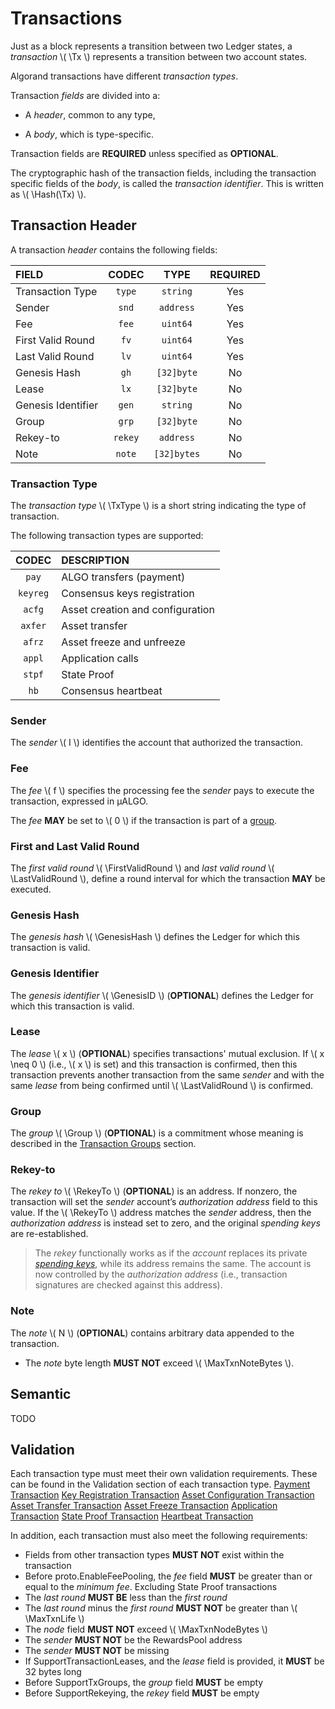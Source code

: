 $$
\newcommand \Tx {\mathrm{Tx}}
\newcommand \TxSeq {\mathrm{TxSeq}}
\newcommand \TxTail {\mathrm{TxTail}}
\newcommand \TxType {\mathrm{TxType}}
\newcommand \TxCommit {\mathrm{TxCommit}}
\newcommand \vpk {\mathrm{vpk}}
\newcommand \spk {\mathrm{spk}}
\newcommand \sppk {\mathrm{sppk}}
\newcommand \vf {\mathrm{vf}}
\newcommand \vl {\mathrm{vl}}
\newcommand \vkd {\mathrm{vkd}}
\newcommand \Hash {\mathrm{Hash}}
\newcommand \nonpart {\mathrm{nonpart}}
\newcommand \RekeyTo {\mathrm{RekeyTo}}
\newcommand \FirstValidRound {r_\mathrm{fv}}
\newcommand \LastValidRound {r_\mathrm{lv}}
\newcommand \Genesis {\mathrm{Genesis}}
\newcommand \GenesisID {\Genesis\mathrm{ID}}
\newcommand \GenesisHash {\Genesis\Hash}
\newcommand \Group {\Tx\mathrm{G}}
\newcommand \RekeyTo {\mathrm{RekeyTo}}
\newcommand \MaxTxnNoteBytes {T_{m,\max}}
$$

# Transactions

Just as a block represents a transition between two Ledger states, a _transaction_
\\( \Tx \\) represents a transition between two account states.

Algorand transactions have different _transaction types_.

Transaction _fields_ are divided into a:

- A _header_, common to any type,

- A _body_, which is type-specific.

Transaction fields are **REQUIRED** unless specified as **OPTIONAL**.

The cryptographic hash of the transaction fields, including the transaction specific
fields of the _body_, is called the _transaction identifier_. This is written as
\\( \Hash(\Tx) \\).

## Transaction Header

A transaction _header_ contains the following fields:

| FIELD              |  CODEC  |    TYPE     | REQUIRED |
|:-------------------|:-------:|:-----------:|:--------:|
| Transaction Type   | `type`  |  `string`   |   Yes    |
| Sender             |  `snd`  |  `address`  |   Yes    |
| Fee                |  `fee`  |  `uint64`   |   Yes    |
| First Valid Round  |  `fv`   |  `uint64`   |   Yes    |
| Last Valid Round   |  `lv`   |  `uint64`   |   Yes    |
| Genesis Hash       |  `gh`   | `[32]byte`  |    No    |
| Lease              |  `lx`   | `[32]byte`  |    No    |
| Genesis Identifier |  `gen`  |  `string`   |    No    |
| Group              |  `grp`  | `[32]byte`  |    No    |
| Rekey-to           | `rekey` |  `address`  |    No    |
| Note               | `note`  | `[32]bytes` |    No    |

### Transaction Type

The _transaction type_ \\( \TxType \\) is a short string indicating the type of
transaction.

The following transaction types are supported:

|  CODEC   | DESCRIPTION                      |
|:--------:|:---------------------------------|
|  `pay`   | ALGO transfers (payment)         |
| `keyreg` | Consensus keys registration      |
|  `acfg`  | Asset creation and configuration |
| `axfer`  | Asset transfer                   |
|  `afrz`  | Asset freeze and unfreeze        |
|  `appl`  | Application calls                |
|  `stpf`  | State Proof                      |
|   `hb`   | Consensus heartbeat              |

### Sender

The _sender_ \\( I \\) identifies the account that authorized the transaction.

### Fee

The _fee_ \\( f \\) specifies the processing fee the _sender_ pays to execute the
transaction, expressed in μALGO.

The _fee_ **MAY** be set to \\( 0 \\) if the transaction is part of a [group](./ledger-txn-group.md).

### First and Last Valid Round

The _first valid round_ \\( \FirstValidRound \\) and _last valid round_ \\( \LastValidRound \\),
define a round interval for which the transaction **MAY** be executed.

<!-- TODO: Specify the ordering between \FirstValidRound and \LastValidRound -->

### Genesis Hash

The _genesis hash_ \\( \GenesisHash \\) defines the Ledger for which this transaction
is valid.

### Genesis Identifier

The _genesis identifier_ \\( \GenesisID \\) (**OPTIONAL**) defines the Ledger for which this transaction is valid.

### Lease

The _lease_ \\( x \\) (**OPTIONAL**) specifies transactions' mutual exclusion. If
\\( x \neq 0 \\) (i.e., \\( x \\) is set) and this transaction is confirmed, then
this transaction prevents another transaction from the same _sender_ and with the
same _lease_ from being confirmed until \\( \LastValidRound \\) is confirmed.

### Group

The _group_ \\( \Group \\) (**OPTIONAL**) is a commitment whose meaning is described
in the [Transaction Groups]() section.

### Rekey-to

The _rekey to_ \\( \RekeyTo \\) (**OPTIONAL**) is an address. If nonzero, the transaction
will set the _sender_ account’s _authorization address_ field to this value. If the
\\( \RekeyTo \\) address matches the _sender_ address, then the _authorization address_
is instead set to zero, and the original _spending keys_ are re-established.
 
> The _rekey_ functionally works as if the _account_ replaces its private [_spending
> keys_](partkey.md#root-keys), while its address remains the same. The account is
> now controlled by the _authorization address_ (i.e., transaction signatures are
> checked against this address).

### Note

The _note_ \\( N \\) (**OPTIONAL**) contains arbitrary data appended to the transaction.

- The _note_ byte length **MUST NOT** exceed \\( \MaxTxnNoteBytes \\).

## Semantic

TODO

## Validation

Each transaction type must meet their own validation requirements. These can be found in the Validation section of each transaction type.
[Payment Transaction](ledger-txn-payment#Validation)
[Key Registration Transaction](ledger-txn-keyreg#Validation)
[Asset Configuration Transaction](ledger-txn-asset-config#Validation)
[Asset Transfer Transaction](ledger-txn-asset-transfer#Validation)
[Asset Freeze Transaction](ledger-txn-asset-freeze#Validation)
[Application Transaction](ledger-txn-application-call#Validation)
[State Proof Transaction](ledger-txn-state-proof#Validation)
[Heartbeat Transaction](ledger-txn-heartbeat#Validation)

In addition, each transaction must also meet the following requirements:

 - Fields from other transaction types **MUST NOT** exist within the transaction
 - Before proto.EnableFeePooling, the _fee_ field **MUST** be greater than or equal to the _minimum fee_. Excluding State Proof transactions
 - The _last round_ **MUST BE** less than the _first round_
 - The _last round_ minus the _first round_ **MUST NOT** be greater than \\( \MaxTxnLife \\)
 - The _node_ field **MUST NOT** exceed \\( \MaxTxnNodeBytes \\)
 - The _sender_ **MUST NOT** be the RewardsPool address
 - The _sender_ **MUST NOT** be missing
 - If SupportTransactionLeases, and the _lease_ field is provided, it **MUST** be 32 bytes long
 - Before SupportTxGroups, the _group_ field **MUST** be empty
 - Before SupportRekeying, the _rekey_ field **MUST** be empty
